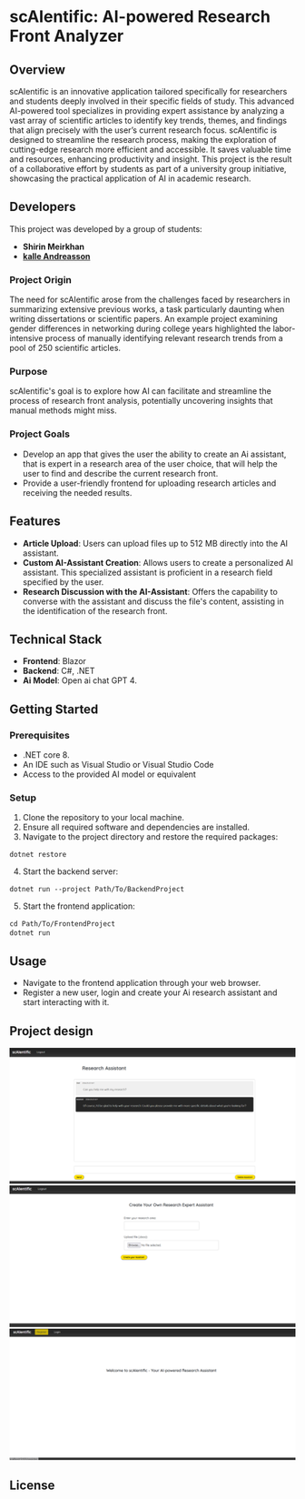 # scAIentific: AI-powered Research Front Analyzer

## Overview

scAIentific is an innovative application tailored specifically for researchers and students deeply involved in their specific fields of study. This advanced AI-powered tool specializes in providing expert assistance by analyzing a vast array of scientific articles to identify key trends, themes, and findings that align precisely with the user’s current research focus. scAIentific is designed to streamline the research process, making the exploration of cutting-edge research more efficient and accessible. It saves valuable time and resources, enhancing productivity and insight. This project is the result of a collaborative effort by students as part of a university group initiative, showcasing the practical application of AI in academic research.

## Developers

This project was developed by a group of students:

- **Shirin Meirkhan**
- **[kalle Andreasson](https://github.com/kalleandreasson)**


### Project Origin

The need for scAIentific arose from the challenges faced by researchers in summarizing extensive previous works, a task particularly daunting when writing dissertations or scientific papers. An example project examining gender differences in networking during college years highlighted the labor-intensive process of manually identifying relevant research trends from a pool of 250 scientific articles.

### Purpose

scAIentific's goal is to explore how AI can facilitate and streamline the process of research front analysis, potentially uncovering insights that manual methods might miss.

### Project Goals

- Develop an app that gives the user the ability to create an Ai assistant, that is expert in a research area of the user choice, that will help the user to find and describe the current research front.
- Provide a user-friendly frontend for uploading research articles and receiving the needed results.

## Features

- **Article Upload**: Users can upload files up to 512 MB directly into the AI assistant.
- **Custom AI-Assistant Creation**: Allows users to create a personalized AI assistant. This specialized assistant is proficient in a research field specified by the user.
- **Research Discussion with the AI-Assistant**: Offers the capability to converse with the assistant and discuss the file's content, assisting in the identification of the research front.

## Technical Stack

- **Frontend**: Blazor
- **Backend**: C#, .NET
- **Ai Model**: Open ai chat GPT 4.

## Getting Started

### Prerequisites

- .NET core 8.
- An IDE such as Visual Studio or Visual Studio Code
- Access to the provided AI model or equivalent

### Setup

1. Clone the repository to your local machine.
2. Ensure all required software and dependencies are installed.
3. Navigate to the project directory and restore the required packages:

```shell
dotnet restore
```

4. Start the backend server:

```shell
dotnet run --project Path/To/BackendProject
```

5. Start the frontend application:

```shell
cd Path/To/FrontendProject
dotnet run
```

## Usage

- Navigate to the frontend application through your web browser.
- Register a new user, login and create your Ai research assistant and start interacting with it.  

## Project design
![assistant-page](AppOverview/assistant-page.png)  
![uploadFile-page](AppOverview/uploadFile-page.png) 
![Home-page](AppOverview/home-page.png) 

## License
